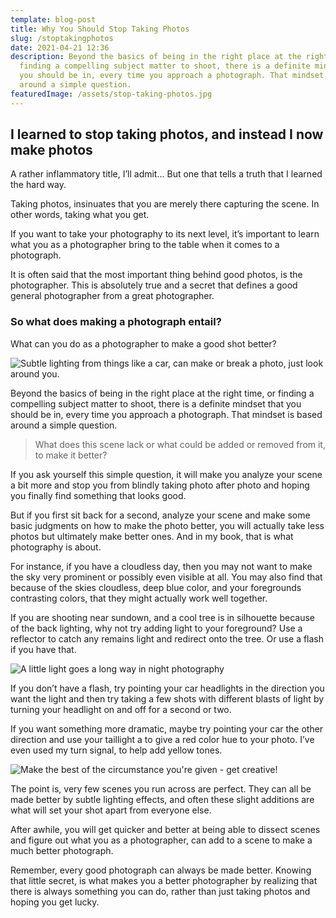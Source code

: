 ```yaml
---
template: blog-post
title: Why You Should Stop Taking Photos
slug: /stoptakingphotos
date: 2021-04-21 12:36
description: Beyond the basics of being in the right place at the right time, or
  finding a compelling subject matter to shoot, there is a definite mindset that
  you should be in, every time you approach a photograph. That mindset is based
  around a simple question.
featuredImage: /assets/stop-taking-photos.jpg
---
```

## I learned to stop taking photos, and instead I now make photos

A rather inflammatory title, I’ll admit… But one that tells a truth that I learned the hard way.

Taking photos, insinuates that you are merely there capturing the scene. In other words, taking what you get.

If you want to take your photography to its next level, it’s important to learn what you as a photographer bring to the table when it comes to a photograph.

It is often said that the most important thing behind good photos, is the photographer. This is absolutely true and a secret that defines a good general photographer from a great photographer.

### So what does making a photograph entail?

What can you do as a photographer to make a good shot better?

![Subtle lighting from things like a car, can make or break a photo, just look around you.](/assets/car-lighting.jpg "Subtle lighting from things like a car, can make or break a photo, just look around you.Subtle lighting from things like a car, can make or break a photo, just look around you.")



Beyond the basics of being in the right place at the right time, or finding a compelling subject matter to shoot, there is a definite mindset that you should be in, every time you approach a photograph. That mindset is based around a simple question.

> What does this scene lack or what could be added or removed from it, to make it better?

If you ask yourself this simple question, it will make you analyze your scene a bit more and stop you from blindly taking photo after photo and hoping you finally find something that looks good.

But if you first sit back for a second, analyze your scene and make some basic judgments on how to make the photo better, you will actually take less photos but ultimately make better ones. And in my book, that is what photography is about.

For instance, if you have a cloudless day, then you may not want to make the sky very prominent or possibly even visible at all. You may also find that because of the skies cloudless, deep blue color, and your foregrounds contrasting colors, that they might actually work well together.

If you are shooting near sundown, and a cool tree is in silhouette because of the back lighting, why not try adding light to your foreground? Use a reflector to catch any remains light and redirect onto the tree. Or use a flash if you have that.

![A little light goes a long way in night photography](/assets/headlights.jpg "A little light goes a long way in night photography")

If you don’t have a flash, try pointing your car headlights in the direction you want the light and then try taking a few shots with different blasts of light by turning your headlight on and off for a second or two.

If you want something more dramatic, maybe try pointing your car the other direction and use your taillight a to give a red color hue to your photo. I’ve even used my turn signal, to help add yellow tones.

![Make the best of the circumstance you're given - get creative!](/assets/tailights.jpg "Make the best of the circumstance you're given - get creative!")

The point is, very few scenes you run across are perfect. They can all be made better by subtle lighting effects, and often these slight additions are what will set your shot apart from everyone else.

After awhile, you will get quicker and better at being able to dissect scenes and figure out what you as a photographer, can add to a scene to make a much better photograph.

Remember, every good photograph can always be made better. Knowing that little secret, is what makes you a better photographer by realizing that there is always something you can do, rather than just taking photos and hoping you get lucky.
